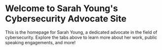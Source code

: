 # Welcome to Sarah Young's Cybersecurity Advocate Site

This is the homepage for Sarah Young, a dedicated advocate in the field of cybersecurity. Explore the tabs above to learn more about her work, public speaking engagements, and more!